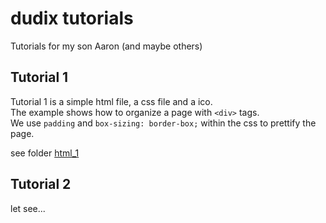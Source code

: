 # dudix tutorials
Tutorials for my son Aaron (and maybe others)

## Tutorial 1
Tutorial 1 is a simple html file, a css file and a ico.  
The example shows how to organize a page with `<div>` tags.  
We use `padding` and `box-sizing: border-box;` within the css to prettify the page.

see folder [html_1](./html_1/)

## Tutorial 2
let see...
